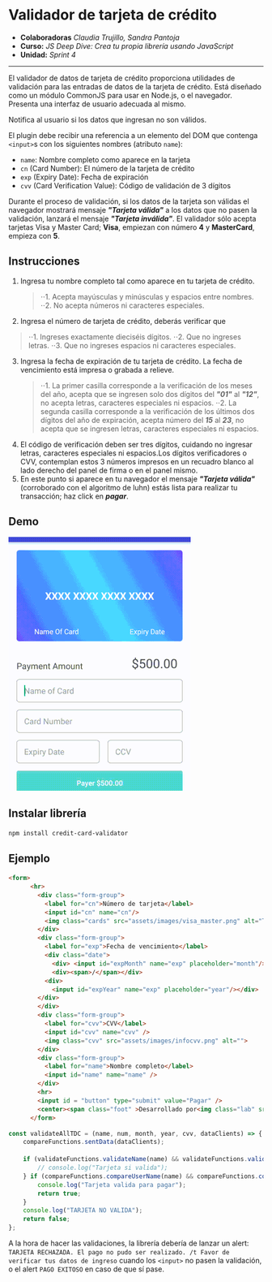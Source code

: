 # Validador de tarjeta de crédito

* **Colaboradoras** _Claudia Trujillo, Sandra Pantoja_
* **Curso:** _JS Deep Dive: Crea tu propia librería usando JavaScript_
* **Unidad:** _Sprint 4_

***

El validador de datos de tarjeta de crédito proporciona utilidades de validación para las entradas de datos de la tarjeta de crédito. Está diseñado como un módulo CommonJS para usar en Node.js, o el navegador. Presenta una interfaz de usuario adecuada al mismo.

Notifica al usuario si los datos que ingresan no son válidos.

El plugin debe recibir una referencia a un elemento del DOM que contenga
`<input>`s con los siguientes nombres (atributo `name`):

* `name`: Nombre completo como aparece en la tarjeta
* `cn` (Card Number): El número de la tarjeta de crédito
* `exp` (Expiry Date): Fecha de expiración
* `cvv` (Card Verification Value): Código de validación de 3 dígitos


Durante el proceso de validación, si los datos de la tarjeta son válidas el navegador mostrará mensaje **_"Tarjeta válida"_** a los datos que no pasen la validación, lanzará el mensaje **_"Tarjeta inválida"_**.
El validador sólo acepta tarjetas Visa y Master Card; **Visa**, empiezan con número **4** y **MasterCard**, empieza con **5**.

## Instrucciones

1. Ingresa tu nombre completo tal como aparece en tu tarjeta de crédito. 
    >⋅⋅1. Acepta mayúsculas y minúsculas y espacios entre nombres.
    >⋅⋅2. No acepta números ni caracteres especiales.
2. Ingresa el número de tarjeta de crédito, deberás verificar que 
  >⋅⋅1. Ingreses exactamente dieciséis dígitos.
   ⋅⋅2. Que no ingreses letras.
   ⋅⋅3. Que no ingreses espacios ni caracteres especiales.
3. Ingresa la fecha de expiración de tu tarjeta de crédito. La fecha de vencimiento está impresa o grabada a     relieve.
    >⋅⋅1. La primer casilla corresponde a la verificación de los meses del año, acepta que se ingresen solo dos dígitos del **_"01"_** al **_"12"_**, no acepta letras, caracteres especiales ni espacios.
    >⋅⋅2. La segunda casilla corresponde a la verificación de los últimos dos dígitos del año de expiración, acepta número del **_15_** al **_23_**, no acepta que se ingresen letras, caracteres especiales ni espacios.
4. El código de verificación deben ser tres dígitos, cuidando no ingresar letras, caracteres especiales ni     espacios.Los dígitos verificadores o CVV, contemplan estos 3 números impresos en un recuadro blanco al     lado derecho del panel de firma o en el panel mismo.
5. En este punto si aparece en tu navegador el mensaje **_"Tarjeta válida"_** (corroborado con el             algoritmo de luhn) estás lista para realizar tu transacción; haz click en **_pagar_**.

## Demo

![validador](assets/images/demo.gif)

## Instalar librería

```npm install credit-card-validator```

## Ejemplo

```html
<form>
      <hr>
        <div class="form-group">
          <label for="cn">Número de tarjeta</label>
          <input id="cn" name="cn"/>
          <img class="cards" src="assets/images/visa_master.png" alt="Tarjetas">
        </div>
        <div class="form-group">
          <label for="exp">Fecha de vencimiento</label>
          <div class="date">
            <div> <input id="expMonth" name="exp" placeholder="month"/></div>
            <div><span>/</span></div>
          <div> 
            <input id="expYear" name="exp" placeholder="year"/></div>
        </div>
        </div>
        <div class="form-group">
          <label for="cvv">CVV</label>
          <input id="cvv" name="cvv" />
          <img class="cvv" src="assets/images/infocvv.png" alt="">
        </div>
        <div class="form-group">
          <label for="name">Nombre completo</label>
          <input id="name" name="name" />
        </div>        
        <hr> 
        <input id = "button" type="submit" value="Pagar" />
        <center><span class="foot" >Desarrollado por<img class="lab" src="assets/images/laboratoria.png" alt=""></span> </center>         
      </form>
```

```js
const validateAllTDC = (name, num, month, year, cvv, dataClients) => {
    compareFunctions.sentData(dataClients);

    if (validateFunctions.validateName(name) && validateFunctions.validateNumTDC(num) && validateFunctions.expDateMonth(month) && validateFunctions.expDateYear(year) && validateFunctions.cvvVal(cvv)) {
        // console.log("Tarjeta si valida");
    } if (compareFunctions.compareUserName(name) && compareFunctions.compareUserNumTDC(num) && compareFunctions.compareMonth(month) && compareFunctions.compareYear(year) && compareFunctions.compareUserCvv(cvv)) {
        console.log("Tarjeta valida para pagar");
        return true;
    }
    console.log("TARJETA NO VALIDA");
    return false;
};
```

A la hora de hacer las validaciones, la librería debería de lanzar un alert:
`TARJETA RECHAZADA. El pago no pudo ser realizado. /t Favor de verificar tus datos de ingreso` cuando los `<input>` no pasen la validación, o el alert `PAGO EXITOSO`
en caso de que sí pase.
